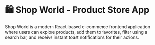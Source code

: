# 🛍️ Shop World - Product Store App

Shop World is a modern React-based e-commerce frontend application where users can explore products, add them to favorites, filter using a search bar, and receive instant toast notifications for their actions.



